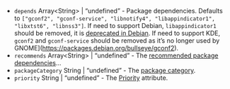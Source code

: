 <ul>
<li><code id="DebOptions-depends">depends</code> Array&lt;String&gt; | “undefined” - Package dependencies. Defaults to <code>[&quot;gconf2&quot;, &quot;gconf-service&quot;, &quot;libnotify4&quot;, &quot;libappindicator1&quot;, &quot;libxtst6&quot;, &quot;libnss3&quot;]</code>. If need to support Debian, <code>libappindicator1</code> should be removed, it is <a href="https://bugs.debian.org/cgi-bin/bugreport.cgi?bug=895037">deprecated in Debian</a>. If need to support KDE, <code>gconf2</code> and <code>gconf-service</code> should be removed as it’s no longer used by GNOME](<a href="https://packages.debian.org/bullseye/gconf2">https://packages.debian.org/bullseye/gconf2</a>).</li>
<li><code id="DebOptions-recommends">recommends</code> Array&lt;String&gt; | “undefined” - The <a href="https://www.debian.org/doc/debian-policy/ch-relationships.html#s-binarydeps">recommended package dependencies</a>…</li>
<li><code id="DebOptions-packageCategory">packageCategory</code> String | “undefined” - The <a href="https://www.debian.org/doc/debian-policy/ch-controlfields.html#s-f-Section">package category</a>.</li>
<li><code id="DebOptions-priority">priority</code> String | “undefined” - The <a href="https://www.debian.org/doc/debian-policy/ch-controlfields.html#s-f-Priority">Priority</a> attribute.</li>
</ul>

